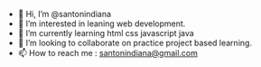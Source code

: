 - 👋 Hi, I’m @santonindiana
- 👀 I’m interested in leaning web development.
- 🌱 I’m currently learning html css javascript java
- 💞️ I’m looking to collaborate on practice project based learning.
- 📫 How to reach me : santonindiana@gmail.com

